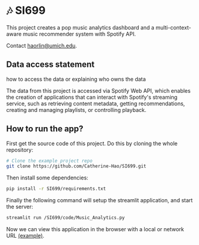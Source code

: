 # 🎶 SI699

This project creates a pop music analytics dashboard and a multi-context-aware music recommender system with Spotify API. 

Contact haorlin@umich.edu.


Data access statement
---------------
how to access the data or explaining who owns the data

The data from this project is accessed via Spotify Web API, which enables the creation of applications that can interact with Spotify's streaming service, such as retrieving content metadata, getting recommendations, creating and managing playlists, or controlling playback.


How to run the app?
---------------
First get the source code of this project. Do this by cloning the whole repository:

```bash
# Clone the example project repo
git clone https://github.com/Catherine-Hao/SI699.git
```

Then install some dependencies:

```bash
pip install -r SI699/requirements.txt
```

Finally the following command will setup the streamlit application, and start the server:

```bash
streamlit run /SI699/code/Music_Analytics.py
```

Now we can view this application in the browser with a local or network URL [(example)](https://catherine-hao-si699-music-analytics-xw280c.streamlit.app/).


